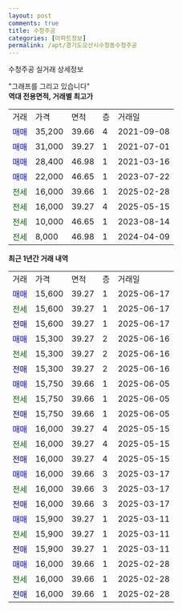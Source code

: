 ```yaml
---
layout: post
comments: true
title: 수청주공
categories: [아파트정보]
permalink: /apt/경기도오산시수청동수청주공
---
```


수청주공 실거래 상세정보

<script type="text/javascript">
  google.charts.load('current', {'packages':['line', 'corechart']});
  google.charts.setOnLoadCallback(drawChart);

  function drawChart() {
    var data = new google.visualization.DataTable();
    data.addColumn('date', '거래일');
    data.addColumn('number', "매매");
    data.addColumn('number', "전세");
    data.addColumn('number', "전매");

    data.addRows([[new Date(Date.parse("2025-06-17")), 15600, null, null], [new Date(Date.parse("2025-06-17")), null, 15600, null], [new Date(Date.parse("2025-06-17")), null, null, 15600], [new Date(Date.parse("2025-06-16")), 15300, null, null], [new Date(Date.parse("2025-06-16")), null, 15300, null], [new Date(Date.parse("2025-06-16")), null, null, 15300], [new Date(Date.parse("2025-06-05")), 15750, null, null], [new Date(Date.parse("2025-06-05")), null, 15750, null], [new Date(Date.parse("2025-06-05")), null, null, 15750], [new Date(Date.parse("2025-05-15")), 16000, null, null], [new Date(Date.parse("2025-05-15")), null, 16000, null], [new Date(Date.parse("2025-05-15")), null, null, 16000], [new Date(Date.parse("2025-03-17")), 16000, null, null], [new Date(Date.parse("2025-03-17")), null, 16000, null], [new Date(Date.parse("2025-03-17")), null, null, 16000], [new Date(Date.parse("2025-03-11")), 15900, null, null], [new Date(Date.parse("2025-03-11")), null, 15900, null], [new Date(Date.parse("2025-03-11")), null, null, 15900], [new Date(Date.parse("2025-02-28")), 16000, null, null], [new Date(Date.parse("2025-02-28")), null, 16000, null], [new Date(Date.parse("2025-02-28")), null, null, 16000]]);

    var options = {
      hAxis: {
        format: 'yyyy/MM/dd'
      },    
      lineWidth: 0,
      pointsVisible: true,    
      title: '최근 1년간 유형별 실거래가 분포',
      legend: { position: 'bottom' }
    };

    var formatter = new google.visualization.NumberFormat({pattern:'###,###'} );
    formatter.format(data, 1);
    formatter.format(data, 2);
    
    setTimeout(function() {
        var chart = new google.visualization.LineChart(document.getElementById('columnchart_material'));
        chart.draw(data, (options));
        document.getElementById('loading').style.display = 'none';
    }, 200);
  }
</script>


<div id="loading" style="z-index:20; display: block; margin-left: 0px">"그래프를 그리고 있습니다"</div>
<div id="columnchart_material" style="width: 95%; margin-left: 0px; display: block"></div>
<!-- contents start -->
<b>역대 전용면적, 거래별 최고가</b>
<table class="sortable">
    <tr>
      <td>거래</td>
      <td>가격</td>
      <td>면적</td>
      <td>층</td>
      <td>거래일</td>
    </tr>
        <tr>
          <td><a style="color: blue">매매</a></td>
          <td>35,200</td>
          <td>39.66</td>
          <td>4</td>
          <td>2021-09-08</td>
        </tr>            <tr>
          <td><a style="color: blue">매매</a></td>
          <td>31,000</td>
          <td>39.27</td>
          <td>1</td>
          <td>2021-07-01</td>
        </tr>            <tr>
          <td><a style="color: blue">매매</a></td>
          <td>28,400</td>
          <td>46.98</td>
          <td>1</td>
          <td>2021-03-16</td>
        </tr>            <tr>
          <td><a style="color: blue">매매</a></td>
          <td>22,000</td>
          <td>46.65</td>
          <td>1</td>
          <td>2023-07-22</td>
        </tr>        
        <tr>
              <td><a style="color: darkgreen">전세</a></td>
              <td>16,000</td>
              <td>39.66</td>
              <td>1</td>
              <td>2025-02-28</td>
            </tr>            <tr>
              <td><a style="color: darkgreen">전세</a></td>
              <td>16,000</td>
              <td>39.27</td>
              <td>4</td>
              <td>2025-05-15</td>
            </tr>            <tr>
              <td><a style="color: darkgreen">전세</a></td>
              <td>10,000</td>
              <td>46.65</td>
              <td>1</td>
              <td>2023-08-14</td>
            </tr>            <tr>
              <td><a style="color: darkgreen">전세</a></td>
              <td>8,000</td>
              <td>46.98</td>
              <td>1</td>
              <td>2024-04-09</td>
            </tr>        
    
</table>

<b>최근 1년간 거래 내역</b>

<table class="sortable">
    <tr>
      <td>거래</td>
      <td>가격</td>
      <td>면적</td>
      <td>층</td>
      <td>거래일</td>
    </tr>
    <tr>
      <td><a style="color: blue">매매</a></td>
      <td>15,600</td>
      <td>39.27</td>
      <td>1</td>
      <td>2025-06-17</td>
    </tr>          <tr>
      <td><a style="color: darkgreen">전세</a></td>
      <td>15,600</td>
      <td>39.27</td>
      <td>1</td>
      <td>2025-06-17</td>
    </tr>          <tr>
      <td><a style="color: darkblue">전매</a></td>
      <td>15,600</td>
      <td>39.27</td>
      <td>1</td>
      <td>2025-06-17</td>
    </tr>          <tr>
      <td><a style="color: blue">매매</a></td>
      <td>15,300</td>
      <td>39.27</td>
      <td>2</td>
      <td>2025-06-16</td>
    </tr>          <tr>
      <td><a style="color: darkgreen">전세</a></td>
      <td>15,300</td>
      <td>39.27</td>
      <td>2</td>
      <td>2025-06-16</td>
    </tr>          <tr>
      <td><a style="color: darkblue">전매</a></td>
      <td>15,300</td>
      <td>39.27</td>
      <td>2</td>
      <td>2025-06-16</td>
    </tr>          <tr>
      <td><a style="color: blue">매매</a></td>
      <td>15,750</td>
      <td>39.66</td>
      <td>1</td>
      <td>2025-06-05</td>
    </tr>          <tr>
      <td><a style="color: darkgreen">전세</a></td>
      <td>15,750</td>
      <td>39.66</td>
      <td>1</td>
      <td>2025-06-05</td>
    </tr>          <tr>
      <td><a style="color: darkblue">전매</a></td>
      <td>15,750</td>
      <td>39.66</td>
      <td>1</td>
      <td>2025-06-05</td>
    </tr>          <tr>
      <td><a style="color: blue">매매</a></td>
      <td>16,000</td>
      <td>39.27</td>
      <td>4</td>
      <td>2025-05-15</td>
    </tr>          <tr>
      <td><a style="color: darkgreen">전세</a></td>
      <td>16,000</td>
      <td>39.27</td>
      <td>4</td>
      <td>2025-05-15</td>
    </tr>          <tr>
      <td><a style="color: darkblue">전매</a></td>
      <td>16,000</td>
      <td>39.27</td>
      <td>4</td>
      <td>2025-05-15</td>
    </tr>          <tr>
      <td><a style="color: blue">매매</a></td>
      <td>16,000</td>
      <td>39.66</td>
      <td>3</td>
      <td>2025-03-17</td>
    </tr>          <tr>
      <td><a style="color: darkgreen">전세</a></td>
      <td>16,000</td>
      <td>39.66</td>
      <td>3</td>
      <td>2025-03-17</td>
    </tr>          <tr>
      <td><a style="color: darkblue">전매</a></td>
      <td>16,000</td>
      <td>39.66</td>
      <td>3</td>
      <td>2025-03-17</td>
    </tr>          <tr>
      <td><a style="color: blue">매매</a></td>
      <td>15,900</td>
      <td>39.27</td>
      <td>1</td>
      <td>2025-03-11</td>
    </tr>          <tr>
      <td><a style="color: darkgreen">전세</a></td>
      <td>15,900</td>
      <td>39.27</td>
      <td>1</td>
      <td>2025-03-11</td>
    </tr>          <tr>
      <td><a style="color: darkblue">전매</a></td>
      <td>15,900</td>
      <td>39.27</td>
      <td>1</td>
      <td>2025-03-11</td>
    </tr>          <tr>
      <td><a style="color: blue">매매</a></td>
      <td>16,000</td>
      <td>39.66</td>
      <td>1</td>
      <td>2025-02-28</td>
    </tr>          <tr>
      <td><a style="color: darkgreen">전세</a></td>
      <td>16,000</td>
      <td>39.66</td>
      <td>1</td>
      <td>2025-02-28</td>
    </tr>          <tr>
      <td><a style="color: darkblue">전매</a></td>
      <td>16,000</td>
      <td>39.66</td>
      <td>1</td>
      <td>2025-02-28</td>
    </tr>      </table>
<!-- contents end -->    

